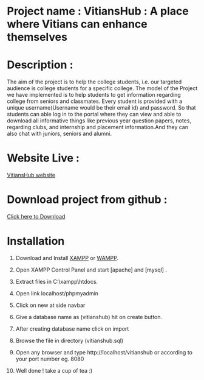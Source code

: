 # Project name : VitiansHub : A place where Vitians can enhance themselves

# Description : 
The aim of the project is to help the college students, i.e. our targeted audience is college students for a specific college. The model of the Project we have implemented is to help students to get information regarding college from seniors and classmates. Every student is provided with a unique username(Username would be their email id) and password. So that students can able log in to the portal where they can view and able to download all informative things like previous year question papers, notes, regarding clubs, and internship and placement information.And they can also chat with juniors, seniors and alumni.



# Website Live :

[VitiansHub website](http://vitianshub.epizy.com/)


# Download project from github :

[Click here to Download](https://github.com/mravirajsingh/web-development-project-2.git)



# Installation

   1. Download and Install [XAMPP](https://www.apachefriends.org/download.html) or [WAMPP](https://www.wampserver.com/en/).

   2. Open XAMPP Control Panel and start [apache] and [mysql] .

   3. Extract files in C:\xampp\htdocs.

   4. Open link localhost/phpmyadmin

   5. Click on new at side navbar
   
   6. Give a database name as (vitianshub) hit on create button.

   7. After creating database name click on import
   
   8. Browse the file in directory (vitianshub.sql)

   9. Open any browser and type http://localhost/vitianshub or according to your port number eg. 8080
   
   10. Well done ! take a cup of tea :)
   

